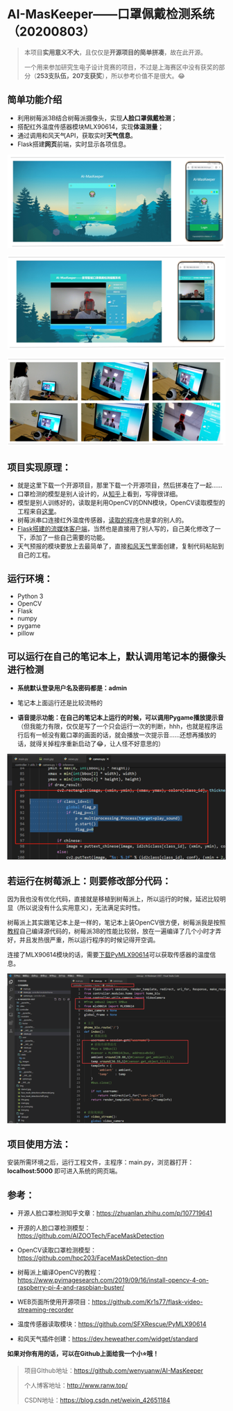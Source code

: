 # **AI-MasKeeper——口罩佩戴检测系统（20200803）**

> 本项目**实用意义不大**，且仅仅是**开源项目的简单拼凑**，故在此开源。
>
> 一个用来参加研究生电子设计竞赛的项目，不过是上海赛区中没有获奖的部分（**253支队伍，207支获奖**），所以参考价值不是很大。😂



## 简单功能介绍

- 利用树莓派3B结合树莓派摄像头，实现**人脸口罩佩戴检测**；
- 搭配红外温度传感器模块MLX90614，实现**体温测量**；
- 通过调用和风天气API，获取实时**天气信息**。
- Flask搭建**网页**前端，实时显示各项信息。

![](pic4.png)

![](pic5.png)

![](pic3.png)



## 项目实现原理：

- 就是这里下载一个开源项目，那里下载一个开源项目，然后拼凑在了一起……
- 口罩检测的模型是别人设计的，从[知乎](https://zhuanlan.zhihu.com/p/107719641)上看到，写得很详细。
- 模型是别人训练好的，读取是利用OpenCV的DNN模块，OpenCV读取模型的工程来自[这里](https://github.com/hpc203/FaceMaskDetection-dnn)。
- 树莓派串口连接红外温度传感器，[读取的程序](https://github.com/SFXRescue/PyMLX90614)也是拿的别人的。
- [Flask搭建的流媒体客户端](https://github.com/Kr1s77/flask-video-streaming-recorder)，当然也是直接用了别人写的，自己美化修改了一下，添加了一些自己需要的功能。
- 天气预报的模块要放上去最简单了，直接[和风天气](https://dev.heweather.com/widget/standard)里面创建，复制代码粘贴到自己的工程。



## 运行环境：

- Python 3
- OpenCV
- Flask
- numpy
- pygame
- pillow



## 可以运行在自己的笔记本上，默认调用笔记本的摄像头进行检测

- **系统默认登录用户名及密码都是：admin**

- 笔记本上面运行还是比较流畅的

- **语音提示功能：**在自己的笔记本上运行的时候，可以调用Pygame播放**提示音**（但我能力有限，仅仅是写了一个只会运行一次的判断，hhh，也就是程序运行后有一帧没有戴口罩的画面的话，就会播放一次提示音……还想再播放的话，就得关掉程序重新启动了😂，让人怪不好意思的）

![语音提醒](pic2.png)

## 若运行在树莓派上：则要修改部分代码：

因为我也没有优化代码，直接就是移植到树莓派上，所以运行的时候，延迟比较明显（所以说没有什么实用意义），无法满足实时性。

树莓派上其实跟笔记本上是一样的，笔记本上装OpenCV很方便，树莓派我是按照[教程](https://www.pyimagesearch.com/2019/09/16/install-opencv-4-on-raspberry-pi-4-and-raspbian-buster/)自己编译源代码的，树莓派3B的性能比较弱，放在一遍编译了几个小时才弄好，并且发热很严重，所以运行程序的时候记得开空调。

连接了MLX90614模块的话，需要[下载PyMLX90614](https://github.com/SFXRescue/PyMLX90614)可以获取传感器的温度信息。

![](.\需要修改的代码.png)



## 项目使用方法：

安装所需环境之后，运行工程文件，主程序：main.py，浏览器打开：**localhost:5000** 即可进入系统的网页端。



## **参考：**

- 开源人脸口罩检测知乎文章：https://zhuanlan.zhihu.com/p/107719641

- 开源的人脸口罩检测模型：https://github.com/AIZOOTech/FaceMaskDetection
- OpenCV读取口罩检测模型：https://github.com/hpc203/FaceMaskDetection-dnn
- 树莓派上编译OpenCV的教程：https://www.pyimagesearch.com/2019/09/16/install-opencv-4-on-raspberry-pi-4-and-raspbian-buster/
- WEB页面所使用开源项目：https://github.com/Kr1s77/flask-video-streaming-recorder
- 温度传感器读取模块：https://github.com/SFXRescue/PyMLX90614
- 和风天气插件创建：https://dev.heweather.com/widget/standard



**如果对你有用的话，可以在Github上面给我一个小⭐哦！**

> 项目GIthub地址：https://github.com/wenyuanw/AI-MasKeeper
>
> 个人博客地址：http://www.ranw.top/
>
> CSDN地址：https://blog.csdn.net/weixin_42651184
>



